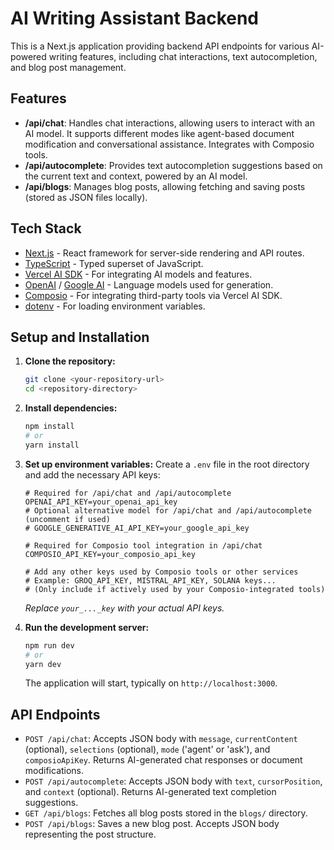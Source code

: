 # AI Writing Assistant Backend

This is a Next.js application providing backend API endpoints for various AI-powered writing features, including chat interactions, text autocompletion, and blog post management.

## Features

*   **/api/chat**: Handles chat interactions, allowing users to interact with an AI model. It supports different modes like agent-based document modification and conversational assistance. Integrates with Composio tools.
*   **/api/autocomplete**: Provides text autocompletion suggestions based on the current text and context, powered by an AI model.
*   **/api/blogs**: Manages blog posts, allowing fetching and saving posts (stored as JSON files locally).

## Tech Stack

*   [Next.js](https://nextjs.org/) - React framework for server-side rendering and API routes.
*   [TypeScript](https://www.typescriptlang.org/) - Typed superset of JavaScript.
*   [Vercel AI SDK](https://sdk.vercel.ai/) - For integrating AI models and features.
*   [OpenAI](https://openai.com/) / [Google AI](https://ai.google/) - Language models used for generation.
*   [Composio](https://composio.dev/) - For integrating third-party tools via Vercel AI SDK.
*   [dotenv](https://github.com/motdotla/dotenv) - For loading environment variables.

## Setup and Installation

1.  **Clone the repository:**
    ```bash
    git clone <your-repository-url>
    cd <repository-directory>
    ```

2.  **Install dependencies:**
    ```bash
    npm install
    # or
    yarn install
    ```

3.  **Set up environment variables:**
    Create a `.env` file in the root directory and add the necessary API keys:
    ```env
    # Required for /api/chat and /api/autocomplete
    OPENAI_API_KEY=your_openai_api_key 
    # Optional alternative model for /api/chat and /api/autocomplete (uncomment if used)
    # GOOGLE_GENERATIVE_AI_API_KEY=your_google_api_key 

    # Required for Composio tool integration in /api/chat
    COMPOSIO_API_KEY=your_composio_api_key 

    # Add any other keys used by Composio tools or other services
    # Example: GROQ_API_KEY, MISTRAL_API_KEY, SOLANA keys... 
    # (Only include if actively used by your Composio-integrated tools)

    ```
    *Replace `your_..._key` with your actual API keys.*

4.  **Run the development server:**
    ```bash
    npm run dev
    # or
    yarn dev
    ```
    The application will start, typically on `http://localhost:3000`.

## API Endpoints

*   `POST /api/chat`: Accepts JSON body with `message`, `currentContent` (optional), `selections` (optional), `mode` ('agent' or 'ask'), and `composioApiKey`. Returns AI-generated chat responses or document modifications.
*   `POST /api/autocomplete`: Accepts JSON body with `text`, `cursorPosition`, and `context` (optional). Returns AI-generated text completion suggestions.
*   `GET /api/blogs`: Fetches all blog posts stored in the `blogs/` directory.
*   `POST /api/blogs`: Saves a new blog post. Accepts JSON body representing the post structure. 